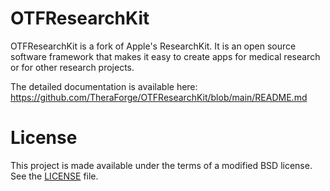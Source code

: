 # OTFResearchKit

OTFResearchKit is a fork of Apple's ResearchKit. It is an open source software framework that makes it easy to create apps for medical research or for other research projects.

The detailed documentation is available here: https://github.com/TheraForge/OTFResearchKit/blob/main/README.md

# License <a name="License"></a>

This project is made available under the terms of a modified BSD license. See the [LICENSE](LICENSE.md) file.
